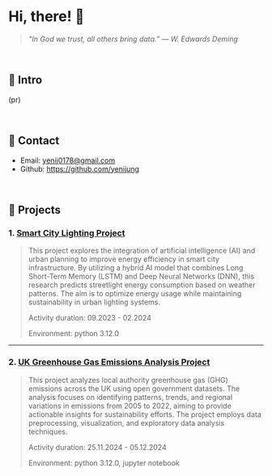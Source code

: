 # Hi, there! 👋
>*"In God we trust, all others bring data.” — W. Edwards Deming*

</br>

## :pushpin: Intro
(pr)

</br>

## :pushpin: Contact
- Email: yenij0178@gmail.com
- Github: https://github.com/yenijung

</br>

## :pushpin: Projects
### 1. [Smart City Lighting Project](https://github.com/yenijung/smart-city-project.git)
>This project explores the integration of artificial intelligence (AI) and urban planning to improve energy efficiency in smart city infrastructure. By utilizing a hybrid AI model that combines Long Short-Term Memory (LSTM) and Deep Neural Networks (DNN), this research predicts streetlight energy consumption based on weather patterns. The aim is to optimize energy usage while maintaining sustainability in urban lighting systems.
>
>Activity duration: 09.2023 - 02.2024 
>  
>Environment: python 3.12.0 
>  

---

### 2. [UK Greenhouse Gas Emissions Analysis Project](https://github.com/yenijung/ghg-emission-analysis.git)
>This project analyzes local authority greenhouse gas (GHG) emissions across the UK using open government datasets. The analysis focuses on identifying patterns, trends, and regional variations in emissions from 2005 to 2022, aiming to provide actionable insights for sustainability efforts. The project employs data preprocessing, visualization, and exploratory data analysis techniques.
>
>Activity duration: 25.11.2024 - 05.12.2024 
>  
>Environment: python 3.12.0, jupyter notebook 
>
